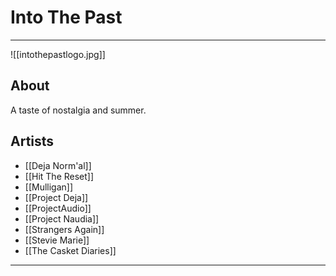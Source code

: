 # Into The Past

---

![[intothepastlogo.jpg]]

## About

A taste of nostalgia and summer.

## Artists

- [[Deja Norm'al]]
- [[Hit The Reset]]
- [[Mulligan]]
- [[Project Deja]]
- [[ProjectAudio]]
- [[Project Naudia]]
- [[Strangers Again]]
- [[Stevie Marie]]
- [[The Casket Diaries]]

---
